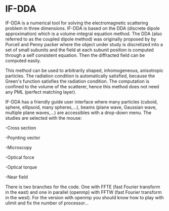 # IF-DDA

IF-DDA is a numerical tool for solving the electromagnetic
scattering problem in three dimensions. IF-DDA is based on the DDA
(discrete dipole approximation) which is a volume-integral equation
method.  The DDA (also referred to as the coupled dipole method) was
originally proposed by by Purcell and Penny packer where the object
under study is discretized into a set of small subunits and the field
at each subunit position is computed through a self consistent
equation. Then the diffracted field can be computed easily.

This method can be used to arbitrarily shaped, inhomogeneous,
anisotropic particles. The radiation condition is automatically
satisfied, because the Green's function satisfies the radiation
condition.  The computation is confined to the volume of the
scatterer, hence this method does not need any PML (perfect matching
layer).

IF-DDA has a friendly guide user interface where many particles
(cuboid, sphere, ellipsoid, many spheres,...), beams (plane wave,
Gaussian wave, multiple plane waves,...) are accessibles with a
drop-down menu. The studies are selected with the mouse: 

-Cross section 

-Poynting vector 

-Microscopy 

-Optical force 

-Optical torque

-Near field

There is two branches for the code. One with FFTE (fast Fourier transform
in the east) and one in parallel (openmp) with FFTW (fast Fourier
transform in the west). For the version with openmp you should know
how to play with ulimit and fix the number of processor...

